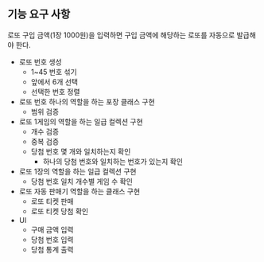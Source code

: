 ## 기능 요구 사항
로또 구입 금액(1장 1000원)을 입력하면 구입 금액에 해당하는 로또를 자동으로 발급해야 한다.
- 로또 번호 생성
  - 1~45 번호 섞기
  - 앞에서 6개 선택
  - 선택한 번호 정렬
- 로또 번호 하나의 역할을 하는 포장 클래스 구현
  - 범위 검증
- 로또 1게임의 역할을 하는 일급 컬렉션 구현
  - 개수 검증
  - 중복 검증
  - 당첨 번호 몇 개와 일치하는지 확인
    - 하나의 당첨 번호와 일치하는 번호가 있는지 확인
- 로또 1장의 역할을 하는 일급 컬렉션 구현
  - 당첨 번호 일치 개수별 게임 수 확인
- 로또 자동 판매기 역할을 하는 클래스 구현
  - 로또 티켓 판매
  - 로또 티켓 당첨 확인
- UI
  - 구매 금액 입력
  - 당첨 번호 입력
  - 당첨 통계 출력
